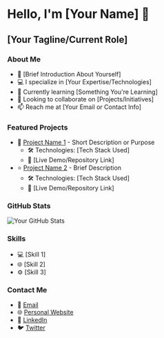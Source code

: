 # Hello, I'm [Your Name] 👋
## [Your Tagline/Current Role]
<!-- Banner/GIF: Embed an eye-catching banner or GIF here -->
### About Me

- 🌟 [Brief Introduction About Yourself]
- 💻 I specialize in [Your Expertise/Technologies]
- 🌱 Currently learning [Something You're Learning]
- 👯 Looking to collaborate on [Projects/Initiatives]
- 📫 Reach me at [Your Email or Contact Info]

### Featured Projects

- 🚀 [Project Name 1](Link) - Short Description or Purpose
  - 🛠️ Technologies: [Tech Stack Used]
  - 🔗 [Live Demo/Repository Link]
- ⭐ [Project Name 2](Link) - Brief Description
  - 🛠️ Technologies: [Tech Stack Used]
  - 🔗 [Live Demo/Repository Link]

### GitHub Stats

![Your GitHub Stats](https://github-readme-stats.vercel.app/api?username=yourusername&show_icons=true)

### Skills

- 💻 [Skill 1]
- 🌐 [Skill 2]
- ⚙️ [Skill 3]

### Contact Me

- 📧 [Email](mailto:youremail@example.com)
- 🌐 [Personal Website](YourWebsiteURL)
- 💼 [LinkedIn](YourLinkedInProfile)
- 🐦 [Twitter](YourTwitterProfile)
